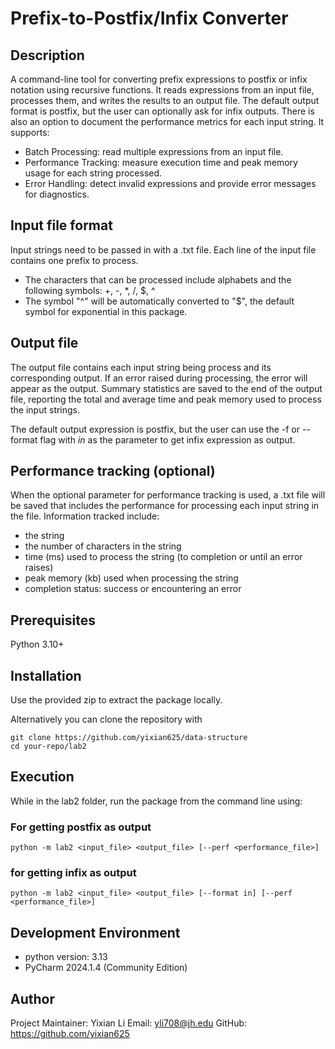 # Prefix-to-Postfix/Infix Converter

## Description

A command-line tool for converting prefix expressions to postfix or infix notation using recursive functions. 
It reads expressions from an input file, processes them, and writes the results to an output file. The default output format is postfix, but the user can optionally ask for infix outputs.
There is also an option to document the performance metrics for each input string. It supports:

- Batch Processing: read multiple expressions from an input file.
- Performance Tracking: measure execution time and peak memory usage for each string processed.
- Error Handling: detect invalid expressions and provide error messages for diagnostics.

## Input file format

Input strings need to be passed in with a .txt file. Each line of the input file contains one prefix to process.
- The characters that can be processed include alphabets and the following symbols: +, -, *, /, $, ^
- The symbol "^" will be automatically converted to "$", the default symbol for exponential in this package.

## Output file

The output file contains each input string being process and its corresponding output. If an error raised during processing, the error will appear as the output.
Summary statistics are saved to the end of the output file, reporting the total and average time and peak memory used to process the input strings.

The default output expression is postfix, but the user can use the -f or --format flag with *in* as the parameter to get infix expression as output.

## Performance tracking (optional)

When the optional parameter for performance tracking is used, a .txt file will be saved that includes the performance for processing each input string in the file.
Information tracked include: 
- the string
- the number of characters in the string 
- time (ms) used to process the string (to completion or until an error raises)
- peak memory (kb) used when processing the string 
- completion status: success or encountering an error 

## Prerequisites

Python 3.10+

## Installation

Use the provided zip to extract the package locally. 

Alternatively you can clone the repository with

```
git clone https://github.com/yixian625/data-structure
cd your-repo/lab2
```

## Execution

While in the lab2 folder, run the package from the command line using:

### For getting postfix as output
```
python -m lab2 <input_file> <output_file> [--perf <performance_file>]
```
### for getting infix as output
```
python -m lab2 <input_file> <output_file> [--format in] [--perf <performance_file>]
```

## Development Environment

- python version: 3.13
- PyCharm 2024.1.4 (Community Edition)

## Author

Project Maintainer: Yixian Li
Email: yli708@jh.edu
GitHub: https://github.com/yixian625
